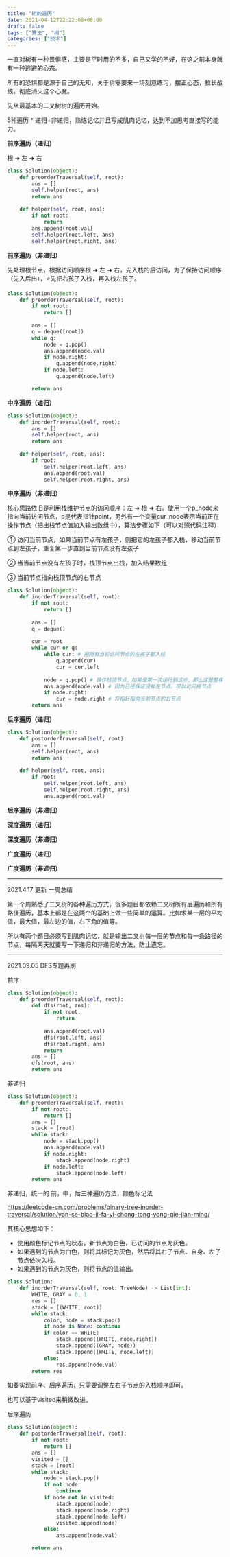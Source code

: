 ```yaml
---
title: "树的遍历"
date: 2021-04-12T22:22:08+08:00
draft: false
tags: ["算法", "树"]
categories: ["技术"]
---
```


一直对树有一种畏惧感，主要是平时用的不多，自己又学的不好，在这之前本身就有一种逃避的心态。

所有的恐惧都是源于自己的无知，关于树需要来一场刻意练习，摆正心态，拉长战线，彻底消灭这个心魔。

先从最基本的二叉树树的遍历开始。

5种遍历 * 递归+非递归，熟练记忆并且写成肌肉记忆，达到不加思考直接写的能力。

**前序遍历（递归）**

根 ➜ 左 ➜ 右

```python
class Solution(object):
    def preorderTraversal(self, root):
        ans = []
        self.helper(root, ans)
        return ans
    
    def helper(self, root, ans):
        if not root:
            return
        ans.append(root.val)
        self.helper(root.left, ans)
        self.helper(root.right, ans)
```

**前序遍历（非递归）**

先处理根节点，根据访问顺序根 ➜ 左 ➜ 右，先入栈的后访问，为了保持访问顺序（先入后出），⭐️先把右孩子入栈，再入栈左孩子。

```python
class Solution(object):
    def preorderTraversal(self, root):
        if not root:
            return []
        
        ans = []
        q = deque([root])
        while q:
            node = q.pop()
            ans.append(node.val)
            if node.right:
                q.append(node.right)
            if node.left:
                q.append(node.left)

        return ans
```

**中序遍历（递归）**

```python
class Solution(object):
    def inorderTraversal(self, root):
        ans = []
        self.helper(root, ans)
        return ans
    
    def helper(self, root, ans):
        if root:
            self.helper(root.left, ans)
            ans.append(root.val)
            self.helper(root.right, ans)
```

**中序遍历（非递归）**

核心思路依旧是利用栈维护节点的访问顺序：左 ➜ 根 ➜ 右。使用一个p_node来指向当前访问节点，p是代表指针point，另外有一个变量cur_node表示当前正在操作节点（把出栈节点值加入输出数组中），算法步骤如下（可以对照代码注释）

① 访问当前节点，如果当前节点有左孩子，则把它的左孩子都入栈，移动当前节点到左孩子，重复第一步直到当前节点没有左孩子

② 当当前节点没有左孩子时，栈顶节点出栈，加入结果数组

③ 当前节点指向栈顶节点的右节点

```python
class Solution(object):
    def inorderTraversal(self, root):
        if not root:
            return []
        
        ans = []
        q = deque()
        
        cur = root
        while cur or q:
            while cur: # 把所有当前访问节点的左孩子都入栈
                q.append(cur)
                cur = cur.left
            
            node = q.pop() # 操作栈顶节点，如果是第一次运行到这步，那么这是整棵树的最左节点
            ans.append(node.val) # 因为已经保证没有左节点，可以访问根节点
            if node.right:
                cur = node.right # 将指针指向当前节点的右节点
        return ans
```

**后序遍历（递归）**

```python
class Solution(object):
    def postorderTraversal(self, root):
        ans = []
        self.helper(root, ans)
        return ans
    
    def helper(self, root, ans):
        if root:
            self.helper(root.left, ans)
            self.helper(root.right, ans)
            ans.append(root.val)
```

**后序遍历（非递归）**

**深度遍历（递归）**

**深度遍历（非递归）**

**广度遍历（递归）**

**广度遍历（非递归）**

----

2021.4.17 更新 一周总结

第一个周熟悉了二叉树的各种遍历方式，很多题目都依赖二叉树所有层遍历和所有路径遍历，基本上都是在这两个的基础上做一些简单的运算。比如求某一层的平均值，最大值，最左边的值，右下角的值等。

所以有两个题目必须写到肌肉记忆，就是输出二叉树每一层的节点和每一条路径的节点，每隔两天就要写一下递归和非递归的方法，防止遗忘。

-----

2021.09.05 DFS专题再刷

前序 

```python
class Solution(object):
    def preorderTraversal(self, root):
        def dfs(root, ans):
            if not root:
                return
            
            ans.append(root.val)
            dfs(root.left, ans)
            dfs(root.right, ans)
            return
        ans = []
        dfs(root, ans)
        return ans
```

非递归

```python
class Solution(object):
    def preorderTraversal(self, root):
        if not root:
            return []
        ans = []
        stack = [root]
        while stack:
            node = stack.pop()
            ans.append(node.val)
            if node.right:
                stack.append(node.right)
            if node.left:
                stack.append(node.left)
        return ans
```

非递归，统一的 前，中，后三种遍历方法，颜色标记法

https://leetcode-cn.com/problems/binary-tree-inorder-traversal/solution/yan-se-biao-ji-fa-yi-chong-tong-yong-qie-jian-ming/


其核心思想如下：

* 使用颜色标记节点的状态，新节点为白色，已访问的节点为灰色。
* 如果遇到的节点为白色，则将其标记为灰色，然后将其右子节点、自身、左子节点依次入栈。
* 如果遇到的节点为灰色，则将节点的值输出。

```python
class Solution:
    def inorderTraversal(self, root: TreeNode) -> List[int]:
        WHITE, GRAY = 0, 1
        res = []
        stack = [(WHITE, root)]
        while stack:
            color, node = stack.pop()
            if node is None: continue
            if color == WHITE:
                stack.append((WHITE, node.right))
                stack.append((GRAY, node))
                stack.append((WHITE, node.left))
            else:
                res.append(node.val)
        return res
```

如要实现前序、后序遍历，只需要调整左右子节点的入栈顺序即可。

也可以基于visited来稍微改进。

后序遍历

```python
class Solution(object):
    def postorderTraversal(self, root):
        if not root:
            return []
        ans = []
        visited = []
        stack = [root]
        while stack:
            node = stack.pop()
            if not node:
                continue
            if node not in visited:
                stack.append(node)
                stack.append(node.right)
                stack.append(node.left)
                visited.append(node)
            else:
                ans.append(node.val)

        return ans
```

